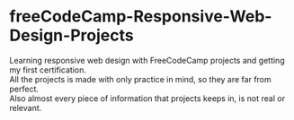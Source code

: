 # freeCodeCamp-Responsive-Web-Design-Projects

Learning responsive web design with FreeCodeCamp projects and getting my first certification.<br>
All the projects is made with only practice in mind, so they are far from perfect.<br>
Also almost every piece of information that projects keeps in, is not real or relevant.
